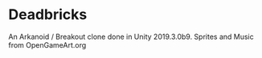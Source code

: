# Deadbricks
 An Arkanoid / Breakout clone done in Unity 2019.3.0b9. Sprites and Music from OpenGameArt.org
